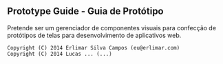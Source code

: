 ## Prototype Guide - Guia de Protótipo

Pretende ser um gerenciador de componentes visuais para confecção de protótipos de telas para desenvolvimento de aplicativos web.

    Copyright (C) 2014 Erlimar Silva Campos (eu@erlimar.com)
    Copyright (C) 2014 Lucas ... (...)
